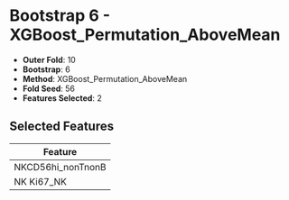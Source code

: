 # Bootstrap 6 - XGBoost_Permutation_AboveMean

- **Outer Fold**: 10
- **Bootstrap**: 6
- **Method**: XGBoost_Permutation_AboveMean
- **Fold Seed**: 56
- **Features Selected**: 2

## Selected Features

| Feature |
|---------|
| NKCD56hi_nonTnonB |
| NK Ki67_NK |
